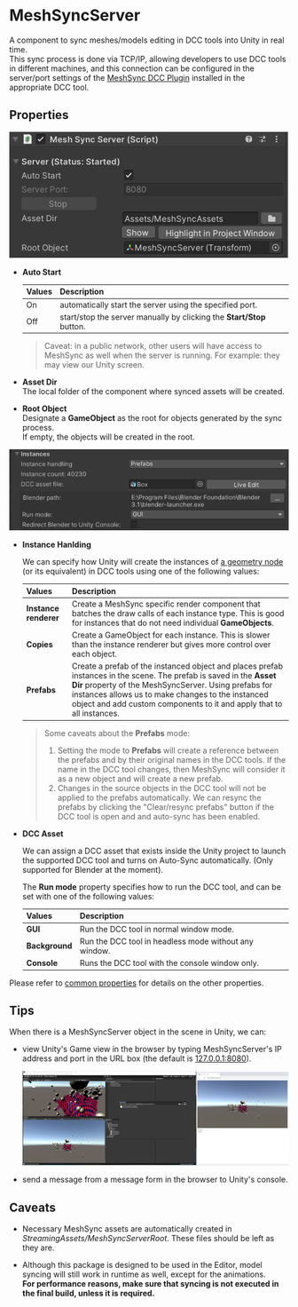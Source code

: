 # MeshSyncServer

A component to sync meshes/models editing in DCC tools into Unity in real time.  
This sync process is done via TCP/IP, allowing developers to use DCC tools in different machines, and 
this connection can be configured in the server/port settings of 
the [MeshSync DCC Plugin](https://docs.unity3d.com/Packages/com.unity.meshsync.dcc-plugins@latest)
installed in the appropriate DCC tool.

## Properties

![](images/MeshSyncServerProperties.png)

- **Auto Start**  

  |**Values** |**Description** |
  |:---       |:---|
  | On        | automatically start the server using the specified port.|
  | Off       | start/stop the server manually by clicking the **Start/Stop** button.|

  > Caveat: in a public network, other users will have access to MeshSync as well when the server is running. 
  > For example: they may view our Unity screen.

- **Asset Dir**  
  The local folder of the component where synced assets will be created. 

- **Root Object**  
  Designate a **GameObject** as the root for objects generated by the sync process.  
  If empty, the objects will be created in the root. 

![](images/MeshSyncInstanceProperties.png)

- **Instance Hanlding**

  We can specify how Unity will create the instances of [a geometry node](GeometryNodes.md) (or its equivalent) in DCC tools 
  using one of the following values: 

  |**Values** |**Description** |
  |:---       |:---|
  | **Instance renderer** | Create a MeshSync specific render component that batches the draw calls of each instance type. This is good for instances that do not need individual **GameObjects**.|
  | **Copies**            | Create a GameObject for each instance. This is slower than the instance renderer but gives more control over each object.|
  | **Prefabs**           | Create a prefab of the instanced object and places prefab instances in the scene. The prefab is saved in the **Asset Dir** property of the MeshSyncServer. Using prefabs for instances allows us to make changes to the instanced object and add custom components to it and apply that to all instances. |

  > Some caveats about the **Prefabs** mode: 
  > 1. Setting the mode to **Prefabs** will create a reference between the prefabs and by their original names in the DCC tools.
  >    If the name in the DCC tool changes, then MeshSync will consider it as a new object and will create a new prefab.
  > 2. Changes in the source objects in the DCC tool will not be applied to the prefabs automatically. 
  >    We can resync the prefabs by clicking the "Clear/resync prefabs" button if the DCC tool is open and and auto-sync has been enabled.

- **DCC Asset**

  We can assign a DCC asset that exists inside the Unity project to launch the supported DCC tool and turns on Auto-Sync automatically.
  (Only supported for Blender at the moment).
     
  The **Run mode** property specifies how to run the DCC tool, and can be set with one of the following values:

  |**Values** |**Description** |
  |:---       |:---|
  | **GUI**          | Run the DCC tool in normal window mode.|
  | **Background**   | Run the DCC tool in headless mode without any window.|
  | **Console**      | Runs the DCC tool with the console window only. |
  

Please refer to [common properties](CommonMeshSyncProperties.md) for details on the other properties.

## Tips

When there is a MeshSyncServer object in the scene in Unity, we can:

- view Unity's Game view in the browser by typing MeshSyncServer's IP address and port in the URL box
  (the default is [127.0.0.1:8080](http://127.0.0.1:8080)).  

  ![GameViewInBrowser](images/GameViewInBrowser.png)

- send a message from a message form in the browser to Unity's console.

## Caveats

- Necessary MeshSync assets are automatically created in *StreamingAssets/MeshSyncServerRoot*.
  These files should be left as they are.

- Although this package is designed to be used in the Editor, model syncing will still work in runtime as well, 
  except for the animations.  
  **For performance reasons, make sure that syncing is not executed in the final build, unless it is required.**

